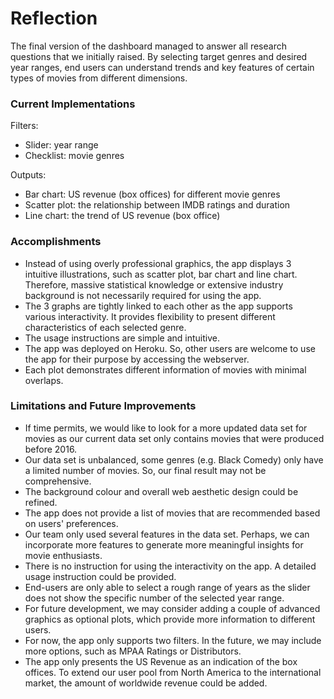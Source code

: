 # Reflection

The final version of the dashboard managed to answer all research questions that we initially raised. By selecting target genres and desired year ranges, end users can understand trends and key features of certain types of movies from different dimensions. 

### Current Implementations

Filters:

- Slider: year range
- Checklist: movie genres

Outputs:

- Bar chart: US revenue (box offices) for different movie genres
- Scatter plot: the relationship between IMDB ratings and duration
- Line chart: the trend of US revenue (box office)

### Accomplishments

- Instead of using overly professional graphics, the app displays 3 intuitive illustrations, such as scatter plot, bar chart and line chart. Therefore, massive statistical knowledge or extensive industry background is not necessarily required for using the app.
- The 3 graphs are tightly linked to each other as the app supports various interactivity. It provides flexibility to present different characteristics of each selected genre.
- The usage instructions are simple and intuitive.
- The app was deployed on Heroku. So, other users are welcome to use the app for their purpose by accessing the webserver.
- Each plot demonstrates different information of movies with minimal overlaps. 

### Limitations and Future Improvements
- If time permits, we would like to look for a more updated data set for movies as our current data set only contains movies that were produced before 2016.
- Our data set is unbalanced, some genres (e.g. Black Comedy) only have a limited number of movies. So, our final result may not be comprehensive.
- The background colour and overall web aesthetic design could be refined. 
- The app does not provide a list of movies that are recommended based on users' preferences. 
- Our team only used several features in the data set. Perhaps, we can incorporate more features to generate more meaningful insights for movie enthusiasts. 
- There is no instruction for using the interactivity on the app. A detailed usage instruction could be provided.
- End-users are only able to select a rough range of years as the slider does not show the specific number of the selected year range. 
- For future development, we may consider adding a couple of advanced graphics as optional plots, which provide more information to different users.
- For now, the app only supports two filters. In the future, we may include more options, such as MPAA Ratings or Distributors.
- The app only presents the US Revenue as an indication of the box offices. To extend our user pool from North America to the international market, the amount of worldwide revenue could be added.


